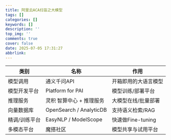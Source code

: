 ```yaml
---
title: 阿里云ACA扫盲之大模型
tags: []
categories: []
keywords: []
description: ''
top_img: ''
comments: true
cover: false
date: 2025-07-05 17:31:27
abbrlink:
---
```




| 类别          | 名称                     | 作用                 |
| ------------- | ------------------------ | -------------------- |
| 模型调用      | 通义千问API              | 开箱即用的大语言模型 |
| 模型开发平台  | Platform for PAI         | 模型训练/部署平台    |
| 推理服务      | 灵积 智算中心 + 推理服务 | 大模型在线/批量部署  |
| 向量数据库    | OpenSearch / AnalyticDB  | 支持语义检索/RAG     |
| 精调/训练平台 | EasyNLP / ModelScope     | 快速做Fine-tuning    |
| 多模态平台    | 魔搭社区                 | 模型共享与试用平台   |

